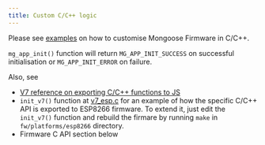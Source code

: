 ```yaml
---
title: Custom C/C++ logic
---
```


Please see
[examples](https://github.com/cesanta/mongoose-iot/tree/master/fw/examples)
on how to customise Mongoose Firmware in C/C++.

`mg_app_init()` function will return `MG_APP_INIT_SUCCESS` on successful
initialisation or `MG_APP_INIT_ERROR` on failure.

Also, see
- [V7 reference on exporting C/C++ functions to
  JS](https://docs.cesanta.com/v7/#_call_c_c_function_from_javascript)
- `init_v7()` function at
  [v7_esp.c](https://github.com/cesanta/mongoose-iot/blob/master/fw/platforms/esp8266/user/v7_esp.c)
  for an example of how the specific C/C++ API is exported to ESP8266 firmware. To
  extend it, just edit the `init_v7()` function and rebuild the firmare by running
  `make` in `fw/platforms/esp8266` directory.
- Firmware C API section below
